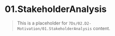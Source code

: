 # 01.StakeholderAnalysis

> This is a placeholder for `7Ds/02.D2-Motivation/01.StakeholderAnalysis` content.
